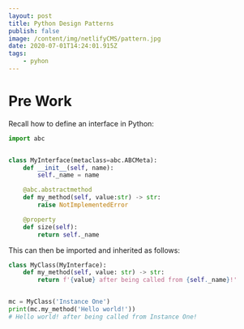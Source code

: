 ```yaml
---
layout: post
title: Python Design Patterns
publish: false
image: /content/img/netlifyCMS/pattern.jpg
date: 2020-07-01T14:24:01.915Z
tags:
    - pyhon
---
```


# Pre Work

Recall how to define an interface in Python:

```python
import abc


class MyInterface(metaclass=abc.ABCMeta):
    def __init__(self, name):
        self._name = name

    @abc.abstractmethod
    def my_method(self, value:str) -> str:
        raise NotImplementedError

    @property
    def size(self):
        return self._name
```

This can then be imported and inherited as follows:

```python
class MyClass(MyInterface):
    def my_method(self, value: str) -> str:
        return f'{value} after being called from {self._name}!'


mc = MyClass('Instance One')
print(mc.my_method('Hello world!'))
# Hello world! after being called from Instance One!
```
